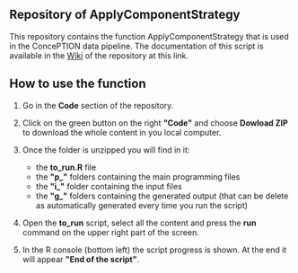 ## Repository of ApplyComponentStrategy

This repository contains the function ApplyComponentStrategy that is used in the ConcePTION data pipeline. The documentation of this script is available in the [Wiki](https://github.com/ARS-toscana/ApplyComponentStrategy/wiki) of the repository at this link.




## How to use the function

1. Go in the **Code** section of the repository. 

2. Click on the green button on the right **"Code"** and choose **Dowload ZIP** to download the whole content in you local computer.

3. Once the folder is unzipped you will find in it:
   - the **to_run.R** file
   - the **"p_"** folders containing the main programming files
   - the **"i_"** folder containing the input files
   - the **"g_"** folders containing the generated output (that can be delete as automatically generated every time you run the script)

4. Open the **to_run** script, select all the content and press the **run** command on the upper right part of the screen.

5. In the R console (bottom left) the script progress is shown. At the end it will appear **"End of the script"**. 

